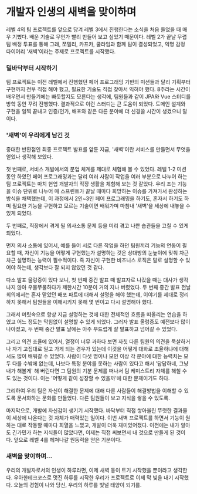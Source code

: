 # 개발자 인생의 새벽을 맞이하며

레벨 4의 팀 프로젝트를 앞으로 당겨 레벨 3에서 진행한다는 소식을 처음 들었을 때 매우 기뻤다. 배운 기술로 무언가 빨리 만들어 보고 싶었기 때문이다. 레벨 2가 끝날 무렵 팀 배정 투표를 통해 그래, 쪼밀리, 카프카, 쿨라임과 함께 팀이 결성되었고, 익명 감정 다이어리 '새벽'이라는 주제로 프로젝트를 시작했다.



### 밑바닥부터 시작하기

팀 프로젝트는 이전 레벨에서 진행했던 페어 프로그래밍 기반의 미션들과 달리 기획부터 구현까지 전부 직접 해야 했고, 필요한 기술도 직접 찾아서 익혀야 했다. 8주라는 시간이 배우면서 만들기에는 빠듯할지도 모른다는 생각에, 팀원들과 같이 JPA와 Vue 스터디를 방학 동안 꾸려 진행했다. 
결과적으로 이런 스터디는 큰 도움이 되었다. 도메인 설계와 구현을 일찍 끝내고 인증/인가, 배포와 같은 다른 분야에 더 신경쓸 시간이 생겼으니 말이다.



### '새벽'이 우리에게 남긴 것

중대한 반환점인 최종 프로젝트 발표를 앞둔 지금, '새벽'이란 서비스를 만들면서 무엇을 얻었나 생각해 보았다. 

첫 번째로, 서비스 개발에서의 분업 체계를 제대로 체험해 볼 수 있었다. 레벨 1-2 미션 동안 하였던 페어 프로그래밍과는 달리 여러 사람이 작업을 여러 부분으로 나누어 하는 팀 프로젝트는 마치 현업 개발자의 직장 생활을 체험해 보는 것 같았다. 
우리 조는 기능을 이슈 단위로 나누어 매 스프린트가 끝날 때마다 희망하는 이슈를 가져가서 완성하는 방식을 채택했는데, 이 과정에서 2인~3인 페어 프로그래밍을 하기도, 혼자서 하기도 하며 필요한 기능을 구현하고 모르는 기술이면 배워가며 마침내 '새벽'을 세상에 내놓을 수 있게 되었다.



두 번째로, 직장에서 겪게 될 의사소통 문제 등을 미리 겪고 나쁜 습관들을 고칠 수 있게 되었다. 

먼저 의사 소통에 있어서, 예를 들어 서로 다른 작업을 하던 팀원끼리 기능의 연동이 필요할 때, 자신이 기능을 어떻게 구현했는가 설명하는 것은 상대방의 눈높이에 맞춰 차근차근 설명하는 능력이 필수적이다. 즉 자신이 구현한 비즈니스 로직은 말로 설명할 수 있어야 하는데, 생각보다 잘 되지 않았던 것 같다.

다소 발표 울렁증이 있다 보니, 첫 번째 중간 발표 때 발표자로 나갔을 때는 대사가 생각나지 않아 우물쭈물하다가 제한시간 10분이 거의 지나 버렸었다.
두 번째 중간 발표 전날 회의에서는 혼자 맡았던 배포 파트에 대해서 설명을 해야 했는데, 이야기를 제대로 정리하지 못해서 팀원들을 이해시키지 못해 몇 번이고 다시 설명해야 했다.

그래서 머릿속으로 항상 지금 설명하는 것에 대한 전체적인 흐름을 떠올리는 연습을 하였고 어느 정도는 막힘없이 설명할 수 있게 되었다. 그러자 발표 울렁증도 예전보다 많이 나아졌고, 두 번째 중간 발표 날에는 아주 부드럽게 잘 발표하고 넘어갈 수 있었다.

그리고 의견 조율에 있어서, 열정이 너무 과하다 보면 자칫 다른 팀원의 의견을 묵살하거나 자기 고집대로 밀고 가게 되는 경우가 있는데 이것을 어떻게 대화로 조율하냐에 대해서도 많이 배워갈 수 있었다. 
사람이 다섯 명이나 모인 이상 각 분야에 대한 능력치는 모두 다를 수밖에 없는데, 나보다 특정 분야를 못하는 사람이 있다고 해서 '답답하네, 그냥 내가 해볼게' 해 버린다면 그 팀원의 기분 문제를 떠나서 팀 케미스트리 자체를 해칠 수도 있는 것이다. 이는 '어떻게 같이 성장할 수 있을까'에 대한 문제이기도 하다.

그리하여 우리 팀은 자신이 해결한 문제에 대해 다른 사람들이 해결방법을 이해할 수 있도록 문서화하는 문화를 만들었다. 다른 팀원들이 보고 지식을 쌓을 수 있도록.



마지막으로, 개발에 자신감이 생기기 시작했다. 
바닥부터 직접 쌓아올린 뚜렷한 결과물이 세상에 나온다는 것 자체가 매력있는 일이다. 이번 새벽 프로젝트를 하면서 기능이 원하는 대로 작동할 때마다 희열을 느꼈고, 개발이 더욱 재미있어졌다. 이전에는 내가 알아도 긴가민가 하는 지식들이 많았다면, 이제는 직접 써보면서 내 것으로 만들게 된 것이다. 앞으로 레벨 4를 헤쳐나갈 원동력을 얻은 기분이다.



### 새벽을 맞이하며...

우리의 개발자로서의 인생이 하루라면, 이제 새벽 동이 트기 시작했을 뿐이라고 생각한다. 우아한테크코스로 멋진 하루를 시작한 우리가 프로젝트로 이제 막 빛을 내기 시작했다. 오늘의 경험이 나와 당신, 우리의 하루를 빛낼 태양이 되기를.

